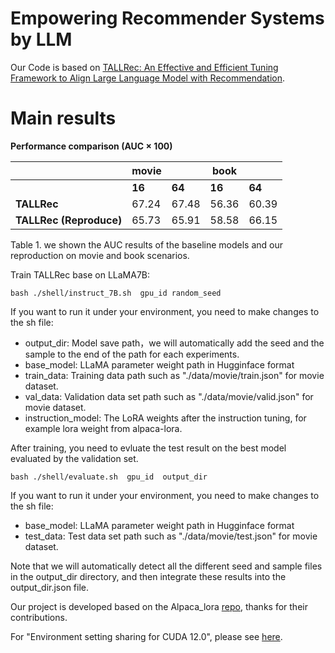 # Empowering Recommender Systems by LLM

Our Code is based on [TALLRec: An Effective and Efficient Tuning Framework to Align Large Language Model with Recommendation](https://github.com/SAI990323/TALLRec/tree/main).

# Main results
**Performance comparison (AUC × 100)**

|                      | **movie** |        | **book**  |        |
|----------------------|-----------|--------|-----------|--------|
|                      | **16**    | **64** | **16**    | **64** |
| **TALLRec**          | 67.24     | 67.48  | 56.36     | 60.39  |
| **TALLRec (Reproduce)** | 65.73  | 65.91  | 58.58     | 66.15  |


Table 1. we shown the AUC results of the baseline models and our reproduction on movie and book scenarios.

Train TALLRec base on LLaMA7B:
```
bash ./shell/instruct_7B.sh  gpu_id random_seed
```
If you want to run it under your environment, you need to make changes to the sh file:
- output_dir: Model save path，we will automatically add the seed and the sample to the end of the path for each experiments.
- base_model: LLaMA parameter weight path in Hugginface format
- train_data:  Training data path such as "./data/movie/train.json" for movie dataset.
- val_data: Validation data set path such as "./data/movie/valid.json" for movie dataset.
- instruction_model: The LoRA weights after the instruction tuning, for example lora weight from alpaca-lora.

After training, you need to evluate the test result on the best model evaluated by the validation set.
```
bash ./shell/evaluate.sh  gpu_id  output_dir
```
If you want to run it under your environment, you need to make changes to the sh file:
- base_model: LLaMA parameter weight path in Hugginface format
- test_data: Test data set path such as "./data/movie/test.json" for movie dataset.

Note that we will automatically detect all the different seed and sample files in the output_dir directory, and then integrate these results into the output_dir.json file.

Our project is developed based on the Alpaca_lora [repo](https://github.com/tloen/alpaca-lora), thanks for their contributions.

For "Environment setting sharing for CUDA 12.0", please see [here](https://github.com/SAI990323/TALLRec/issues/46).
